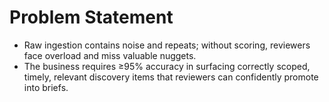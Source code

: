 # Problem Statement
- Raw ingestion contains noise and repeats; without scoring, reviewers face overload and miss valuable nuggets.
- The business requires ≥95% accuracy in surfacing correctly scoped, timely, relevant discovery items that reviewers can confidently promote into briefs.
